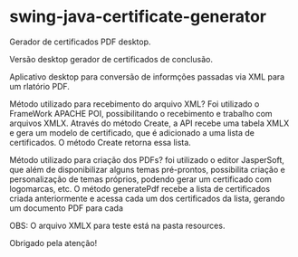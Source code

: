 # swing-java-certificate-generator
Gerador de certificados PDF desktop.

Versão desktop gerador de certificados de conclusão.

Aplicativo desktop para conversão de informções passadas via XML para um rlatório PDF.

Método utilizado para recebimento do arquivo XML? Foi utilizado o FrameWork APACHE POI, possibilitando o recebimento e trabalho com arquivos XMLX. Através do método Create, a API recebe uma tabela XMLX e gera um modelo de certificado, que é adicionado a uma lista de certificados. O método Create retorna essa lista.

Método utilizado para criação dos PDFs? foi utilizado o editor JasperSoft, que além de disponibilizar alguns temas pré-prontos, possibilita criação e personalização de temas próprios, podendo gerar um certificado com logomarcas, etc. O método generatePdf recebe a lista de certificados criada anteriormente e acessa cada um dos certificados da lista, gerando um documento PDF para cada

OBS: O arquivo XMLX para teste está na pasta resources. 

Obrigado pela atenção!
